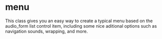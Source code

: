 # menu
This class gives you an easy way to create a typical menu based on the audio_form list control item, including some nice aditional options such as navigation sounds, wrapping, and more.